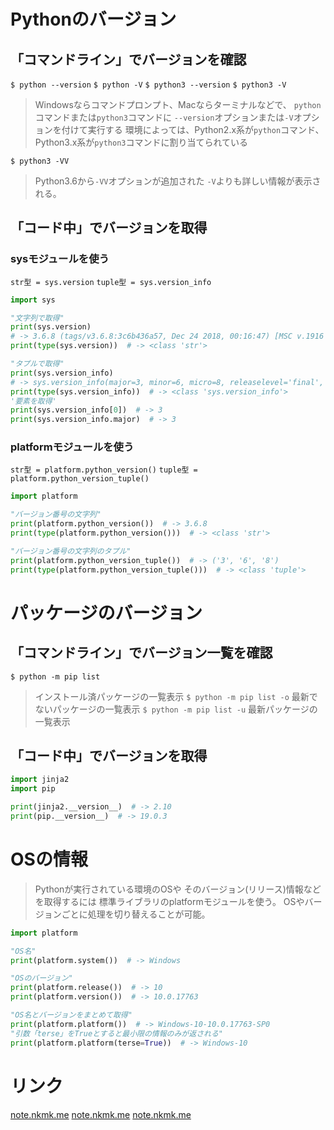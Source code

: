 # Pythonのバージョン

## 「コマンドライン」でバージョンを確認

`$ python --version`
`$ python -V`
`$ python3 --version`
`$ python3 -V`
> Windowsならコマンドプロンプト、Macならターミナルなどで、
  `python`コマンドまたは`python3`コマンドに
  `--version`オプションまたは`-V`オプションを付けて実行する
> 環境によっては、Python2.x系が`python`コマンド、
  Python3.x系が`python3`コマンドに割り当てられている


`$ python3 -VV`
> Python3.6から`-VV`オプションが追加された
> `-V`よりも詳しい情報が表示される。

## 「コード中」でバージョンを取得

### sysモジュールを使う

`str型 = sys.version`
`tuple型 = sys.version_info`

```python
import sys

"文字列で取得"
print(sys.version)
# -> 3.6.8 (tags/v3.6.8:3c6b436a57, Dec 24 2018, 00:16:47) [MSC v.1916 64 bit (AMD64)] 
print(type(sys.version))  # -> <class 'str'>

"タプルで取得"
print(sys.version_info)
# -> sys.version_info(major=3, minor=6, micro=8, releaselevel='final', serial=0)
print(type(sys.version_info))  # -> <class 'sys.version_info'>
'要素を取得'
print(sys.version_info[0])  # -> 3
print(sys.version_info.major)  # -> 3
```

### platformモジュールを使う

`str型 = platform.python_version()`
`tuple型 = platform.python_version_tuple()`

```python
import platform

"バージョン番号の文字列"
print(platform.python_version())  # -> 3.6.8
print(type(platform.python_version()))  # -> <class 'str'>

"バージョン番号の文字列のタプル"
print(platform.python_version_tuple())  # -> ('3', '6', '8')
print(type(platform.python_version_tuple()))  # -> <class 'tuple'>
```

# パッケージのバージョン

## 「コマンドライン」でバージョン一覧を確認

`$ python -m pip list`
> インストール済パッケージの一覧表示
`$ python -m pip list -o`
> 最新でないパッケージの一覧表示
`$ python -m pip list -u`
> 最新パッケージの一覧表示

## 「コード中」でバージョンを取得

```python
import jinja2
import pip

print(jinja2.__version__)  # -> 2.10
print(pip.__version__)  # -> 19.0.3
```

# OSの情報

> Pythonが実行されている環境のOSや
  そのバージョン(リリース)情報などを取得するには
  標準ライブラリのplatformモジュールを使う。
> OSやバージョンごとに処理を切り替えることが可能。

```python
import platform

"OS名"
print(platform.system())  # -> Windows

"OSのバージョン"
print(platform.release())  # -> 10
print(platform.version())  # -> 10.0.17763

"OS名とバージョンをまとめて取得"
print(platform.platform())  # -> Windows-10-10.0.17763-SP0
"引数「terse」をTrueとすると最小限の情報のみが返される"
print(platform.platform(terse=True))  # -> Windows-10
```

# リンク

[note.nkmk.me](https://note.nkmk.me/python-sys-platform-version-info/)
[note.nkmk.me](https://note.nkmk.me/python-package-version/)
[note.nkmk.me](https://note.nkmk.me/python-platform-system-release-version/)
